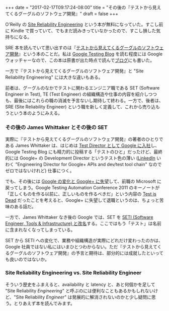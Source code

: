 +++
date = "2017-02-17T09:17:24-08:00"
title = "その後の『テストから見えてくるグーグルのソフトウェア開発』"
draft = false
+++

O'Reilly の [Site Reliability Engineering](https://landing.google.com/sre/book.html) という本が無料になっていた。すこし前に Kindle で買っていて、でもまだ読みきっていなかったので、すこし損した気持ちになる。

SRE 本を読んでいて思い出すのは『[テストから見えてくるグーグルのソフトウェア開発](https://www.amazon.co.jp/ebook/dp/B00IE3B522)』という本のことだ。私は [Google Testing Blog](https://testing.googleblog.com/) を読む程度には Google ウォッチャーなので、この本は原書が出た時点で読んで[ブログ](http://2013.8-p.info/japanese/06-01-how-google-tests-software.html)にも書いた。

一方で『テストから見えてくるグーグルのソフトウェア開発』と "Site Reliability Engineering" には大きな違いもある。

前者は、グーグルのなかでテストに関わるエンジニア職である SET (Software Engineer in Test), TE (Test Engineer) の組織構造や仕事の内容を紹介しつつも、最後にはこれらの職の消滅を予言ないし期待して終わる。一方で、後者は、SRE (Site Reliability Engineer) という職を新しく定義して、これから売り込もうという本のようにみえる。

### その後の James Whittaker とその後の SET

実際に『テストから見えてくるグーグルのソフトウェア開発』の著者のひとりである James Whittaker は、はじめは [Test Director として Google に入社](https://testing.googleblog.com/2009/06/james-whittaker-joins-google.html)し、Google Testing Blog にも精力的に投稿する「テストのひと」だったけど、最終的には Google+ の Development Director というテスト色の薄い ([LinkedIn](https://www.linkedin.com/in/james-whittaker-22987813/) いわく "Engineering Director for Google+ APIs and dev/test tool chain" なのでゼロではないけれど) 仕事につく。

でも、その後には [Google の変化と Google+ に失望](https://blogs.msdn.microsoft.com/jw_on_tech/2012/03/13/why-i-left-google/)して、前職の Microsoft に戻ってしまう。Google Testing Automation Conference 2011 のキーノートが「正しくものを作る以前に、正しいものを作るべきだ」という内容の [Test is Dead](https://www.youtube.com/watch?v=X1jWe5rOu3g) だったことを考えると、Google+ に失望して退職というのは、ちょっと苦味のある話だ。

一方で、James Whittaker なき後の Google では、SET を [SETI (Software Engineer, Tools & Infrastructure) と改名](https://testing.googleblog.com/2016/03/from-qa-to-engineering-productivity.html)する。ここではもう「テスト」は名前に含まれなくなってしまっている。

SET から SETI への変化で、業務や組織構造が実際にどれだけ変わったのかは、Google 社員ではない私にはいまひとつわからない。ただ『テストから見えてくるグーグルのソフトウェア開発』の予言と期待は、部分的には成就したといっても良いのではないか。

### Site Reliability Engineering vs. Site Reliability Engineer

そういう歴史をふまえると、availability と latency と、あと何個かを足して "Site Reliability *Engineering*" と呼ぶのには便利なこともあるかもしれないけど、"Site Reliability *Engineer*" は発展的に解消されないのかと少し疑問に思う。とりあえず本を読んでみます。

